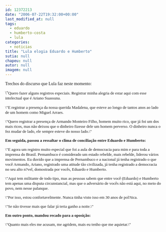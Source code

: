 ```yaml
---
id: 12372213
date: "2006-07-22T19:32:00+00:00"
last_modified_at: null
tags:
  - eduardo
  - humberto-costa
  - lula
categories:
  - noticias
title: "Lula elogia Eduardo e Humberto"
sutia: null
chapeu: null
autor: null
imagem: null
---
```

<p><P><FONT face=Verdana>Trechos do discurso que Lula faz neste momento:</FONT></P></p>
<p><P><FONT face=Verdana>\"</FONT><FONT size=2><FONT face=Verdana>Quero fazer alguns registros especiais. Re</FONT><FONT face=Verdana>gistrar minha alegria de estar aqui com esse intelectual que é Ariano Suassuna.</FONT></P></p>
<p><P><FONT face=Verdana>\"E registrar a presença da nossa querida Madalena, que esteve ao longo de tantos anos ao lado de um homem como Miguel Arraes.</FONT></P></p>
<p><P><FONT face=Verdana>\"Quero registrar a presença de Armando Monteiro Filho, homem muito rico, que já foi um dos mais ricos, mas não deixou que o dinheiro fizesse dele um homem perverso. O dinheiro nunca o fez mudar de lado, ele sempre esteve do nosso lado.\"</FONT></P></p>
<p><P><FONT face=Verdana><STRONG>Em seguida, passou a ressaltar o clima de conciliação entre Eduardo e Humberto:</STRONG></FONT></P></p>
<p><P><FONT face=Verdana>\"E agora um registro muito especial que foi a aula de democracia para mim e para toda a imprensa do Brasil.&nbsp;Pernambuco é considerado um estado rebelde, mais rebelde, liderou vários movimentos. Eu duvido que a imprensa de Pernambuco e a nacional já tenha registrado o que você Armando, Ariano, registrado uma atitude tão civilizada, já tenha registrado a democracia no seu alto n?vel, domostrada por vocês, Eduardo e Humberto.</FONT></P></p>
<p><P><FONT face=Verdana>\"Aqui tem militante de todo tipo, mas as pessoas sabem que entre você (Eduardo)&nbsp;e Humberto tem apenas uma disputa circunstancial, mas que o adversário de vocês não está aqui, no meio do povo, nem nesse palanque.</FONT></P></p>
<p><P><FONT face=Verdana>\"Por isso, estou confortavelmente. Nunca tinha visto isso em 30 anos de pol?tica.</FONT></P></p>
<p><P><FONT face=Verdana>\"Se não tivesse mais que falar já teria ganho a noite.\"</FONT></P></p>
<p><P><FONT face=Verdana><STRONG>Em outro ponto, mandou recado para a oposição:</STRONG></FONT></P></p>
<p><P><FONT face=Verdana>\"Quanto mais eles me acusam, me agridem, mais&nbsp;eu tenho que me aquietar.\"</FONT></P></FONT> </p>
